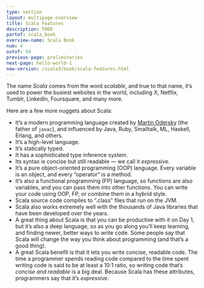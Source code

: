 ```yaml
---
type: section
layout: multipage-overview
title: Scala Features
description: TODO
partof: scala_book
overview-name: Scala Book
num: 4
outof: 54
previous-page: preliminaries
next-page: hello-world-1
new-version: /scala3/book/scala-features.html
---
```



The name *Scala* comes from the word *scalable*, and true to that name, it’s used to power the busiest websites in the world, including X, Netflix, Tumblr, LinkedIn, Foursquare, and many more.

Here are a few more nuggets about Scala:

- It’s a modern programming language created by [Martin Odersky](https://x.com/odersky?lang=en) (the father of `javac`), and influenced by Java, Ruby, Smalltalk, ML, Haskell, Erlang, and others.
- It’s a high-level language.
- It’s statically typed.
- It has a sophisticated type inference system.
- Its syntax is concise but still readable — we call it *expressive*.
- It’s a pure object-oriented programming (OOP) language. Every variable is an object, and every “operator” is a method.
- It’s also a functional programming (FP) language, so functions are also variables, and you can pass them into other functions. You can write your code using OOP, FP, or combine them in a hybrid style.
- Scala source code compiles to “.class” files that run on the JVM.
- Scala also works extremely well with the thousands of Java libraries that have been developed over the years.
- A great thing about Scala is that you can be productive with it on Day 1, but it’s also a deep language, so as you go along you’ll keep learning, and finding newer, better ways to write code. Some people say that Scala will change the way you think about programming (and that’s a good thing).
- A great Scala benefit is that it lets you write concise, readable code. The time a programmer spends reading code compared to the time spent writing code is said to be at least a 10:1 ratio, so writing code that’s *concise and readable* is a big deal. Because Scala has these attributes, programmers say that it’s *expressive*.
